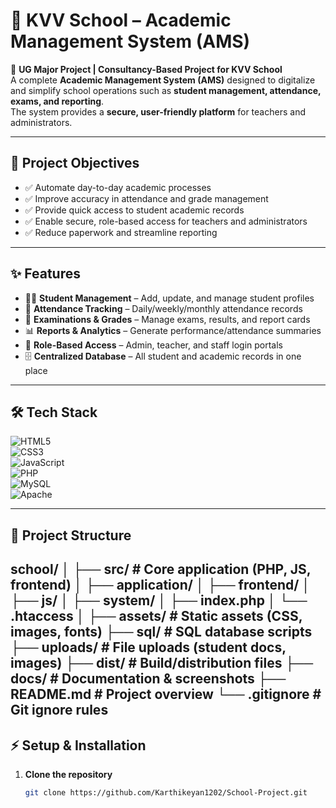 # 🏫 KVV School – Academic Management System (AMS)

📌 **UG Major Project | Consultancy-Based Project for KVV School**  
A complete **Academic Management System (AMS)** designed to digitalize and simplify school operations such as **student management, attendance, exams, and reporting**.  
The system provides a **secure, user-friendly platform** for teachers and administrators.

---

## 🎯 Project Objectives
- ✅ Automate day-to-day academic processes  
- ✅ Improve accuracy in attendance and grade management  
- ✅ Provide quick access to student academic records  
- ✅ Enable secure, role-based access for teachers and administrators  
- ✅ Reduce paperwork and streamline reporting  

---

## ✨ Features
- 👩‍🎓 **Student Management** – Add, update, and manage student profiles  
- 📅 **Attendance Tracking** – Daily/weekly/monthly attendance records  
- 📝 **Examinations & Grades** – Manage exams, results, and report cards  
- 📊 **Reports & Analytics** – Generate performance/attendance summaries  
- 🔐 **Role-Based Access** – Admin, teacher, and staff login portals  
- 🗄️ **Centralized Database** – All student and academic records in one place  

---

## 🛠 Tech Stack
![HTML5](https://img.shields.io/badge/Frontend-HTML5-orange?logo=html5)  
![CSS3](https://img.shields.io/badge/Style-CSS3-blue?logo=css3)  
![JavaScript](https://img.shields.io/badge/Scripting-JavaScript-yellow?logo=javascript)  
![PHP](https://img.shields.io/badge/Backend-PHP-purple?logo=php)  
![MySQL](https://img.shields.io/badge/Database-MySQL-blue?logo=mysql)  
![Apache](https://img.shields.io/badge/Server-Apache-red?logo=apache)  

---
## 📂 Project Structure

school/
│
├── src/ # Core application (PHP, JS, frontend)
│ ├── application/
│ ├── frontend/
│ ├── js/
│ ├── system/
│ ├── index.php
│ └── .htaccess
│
├── assets/ # Static assets (CSS, images, fonts)
├── sql/ # SQL database scripts
├── uploads/ # File uploads (student docs, images)
├── dist/ # Build/distribution files
├── docs/ # Documentation & screenshots
├── README.md # Project overview
└── .gitignore # Git ignore rules
---

## ⚡ Setup & Installation

1. **Clone the repository**
   ```bash
   git clone https://github.com/Karthikeyan1202/School-Project.git
